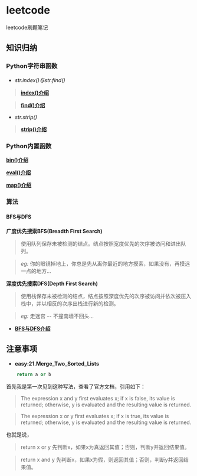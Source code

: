 # leetcode

leetcode刷题笔记

## 知识归纳

### Python字符串函数

* *str.index()与str.find()*

> [**index()介绍**](http://www.runoob.com/python/att-string-index.html)

> [**find()介绍**](http://www.runoob.com/python/att-string-find.html)

* *str.strip()*

> [**strip()介绍**](http://www.runoob.com/python/att-string-strip.html)

### Python内置函数 

[**bin()介绍**](http://www.runoob.com/python/python-func-bin.html)

[**eval()介绍**](http://www.runoob.com/python/python-func-eval.html)

[**map()介绍**](http://www.runoob.com/python/python-func-map.html)

### 算法

#### BFS与DFS

 **广度优先搜索BFS(Breadth First Search)**

> 使用队列保存未被检测的结点。结点按照宽度优先的次序被访问和进出队列。

> *eg:* 你的眼镜掉地上，你总是先从离你最近的地方摸索，如果没有，再摸远一点的地方...

 **深度优先搜索DFS(Depth First Search)**

> 使用栈保存未被检测的结点，结点按照深度优先的次序被访问并依次被压入栈中，并以相反的次序出栈进行新的检测。

> *eg:* 走迷宫 -- 不撞南墙不回头...

* [**BFS与DFS介绍**](https://www.cnblogs.com/gczr/p/6476577.html)


## 注意事项

* **easy:21.Merge_Two_Sorted_Lists**

```python
	return a or b
```

首先我是第一次见到这种写法，查看了官方文档，引用如下：

> The expression x and y first evaluates x; if x is false, its value is returned; otherwise, y is evaluated and the resulting value is returned.

> The expression x or y first evaluates x; if x is true, its value is returned; otherwise, y is evaluated and the resulting value is returned.

也就是说，

> return x or y 先判断x，如果x为真返回其值；否则，判断y并返回结果值。

> return x and y 先判断x，如果x为假，则返回其值；否则，判断y并返回结果值。
